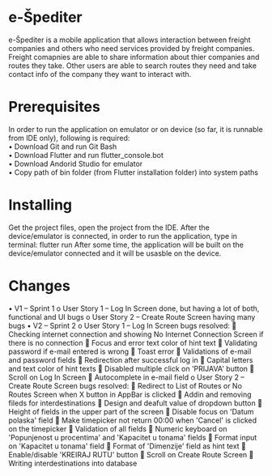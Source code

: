 # e-Špediter
e-Špediter is a mobile application that allows interaction between freight companies and others who need services provided by freight companies. Freight comapnies are able to share information about thier companies and routes they take. Other users are able to search routes they need and take contact info of the company they want to interact with.
# Prerequisites
In order to run the application on emulator or on device (so far, it is runnable from IDE only), following is required:<br/>
•	Download Git and run Git Bash<br/>
•	Download Flutter and run flutter_console.bot<br/>
•	Download Andorid Studio for emulator<br/>
•	Copy path of bin folder (from Flutter installation folder) into system paths
# Installing
Get the project files, open the project from the IDE. After the device/emulator is connected, in order to run the application, type in terminal:
		flutter run
After some time, the application will be built on the device/emulator connected and it will be usasble on the device.
# Changes
•	V1 – Sprint 1
o	User Story 1 – Log In Screen done, but having a lot of both, functional and UI bugs
o	User Story 2 – Create Route Screen having many bugs
•	V2 – Sprint 2
o	User Story 1 – Log In Screen bugs resolved:
	Checking internet connection and showing No Internet Connection Screen if there is no connection
	Focus and error text color of hint text
	Validating password if e-mail entered is wrong
	Toast error
	Validations of e-mail and password fields
	Redirection after successful log in
	Capital letters and text color of hint texts
	Disabled multiple click on 'PRIJAVA' button
	Scroll on Log In Screen
	Autocomplete in e-mail field
o	User Story 2 – Create Route Screen bugs resolved:
	Redirect to List of Routes or No Routes Screen when X button in AppBar is clicked
	Addin and removing fileds for interdestinations
	Design and deafult value of dropdown button
	Height of fields in the upper part of the screen
	Disable focus on 'Datum polaska' field
	Make timepicker not return 00:00 when 'Cancel' is clicked on the timepicker
	Validation of all fields
	Numeric keyboard on 'Popunjenost u procentima' and 'Kapacitet u tonama' fields
	Format input on 'Kapacitet u tonama' field
	Format of 'Dimenzije' field as hint text
	Enable/disable 'KREIRAJ RUTU' button
	Scroll on Create Route Screen
	Writing interdestinations into database

